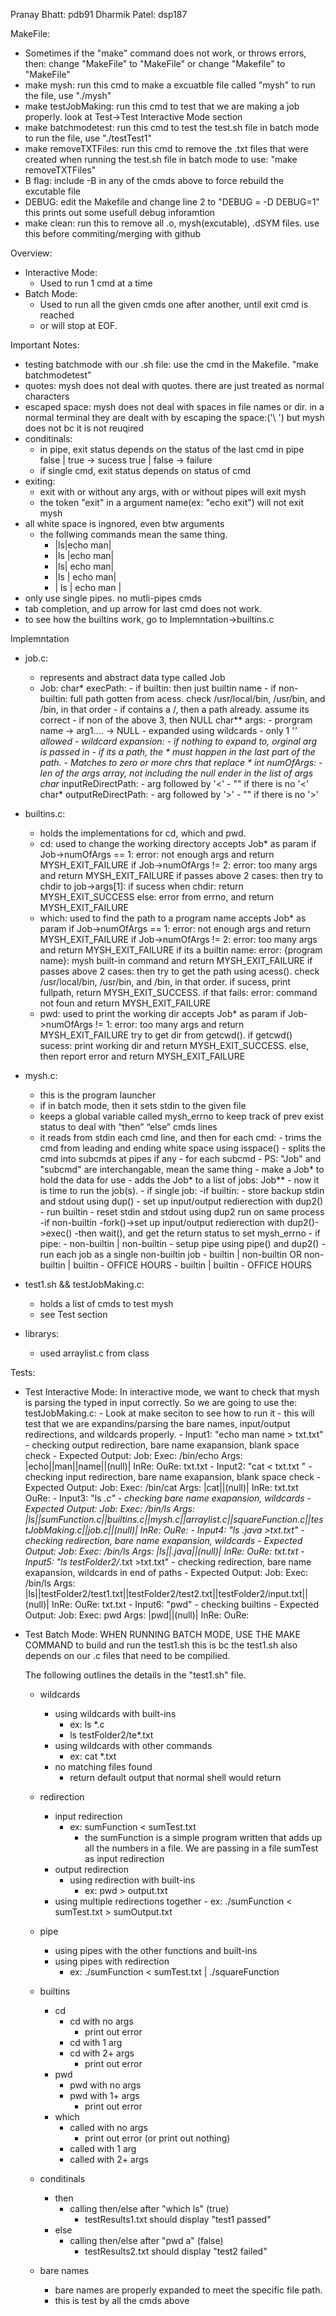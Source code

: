 Pranay Bhatt: pdb91
Dharmik Patel: dsp187

MakeFile:
- Sometimes if the "make" command does not work, or throws errors, then:
    change "MakeFile" to "MakeFile" or change "Makefile" to "MakeFile"
- make mysh:
    run this cmd to make a excuatble file called "mysh"
    to run the file, use "./mysh"
- make testJobMaking:
    run this cmd to test that we are making a job properly.
    look at Test->Test Interactive Mode section
- make batchmodetest:
    run this cmd to test the test.sh file in batch mode
    to run the file, use "./testTest1"
- make removeTXTFiles:
    run this cmd to remove the .txt files that were created when running the test.sh file in batch mode
    to use: "make removeTXTFiles"
- B flag: include -B in any of the cmds above to force rebuild the excutable file
- DEBUG:
    edit the Makefile and change line 2 to "DEBUG = -D DEBUG=1"
    this prints out some usefull debug inforamtion
- make clean:
    run this to remove all .o, mysh(excutable), .dSYM files.
    use this before commiting/merging with github


Overview:
- Interactive Mode:
    - Used to run 1 cmd at a time
- Batch Mode:
    - Used to run all the given cmds one after another, until exit cmd is reached
    - or will stop at EOF.

Important Notes:
- testing batchmode with our .sh file:
    use the cmd in the Makefile. "make batchmodetest"
- quotes:
    mysh does not deal with quotes. there are just treated as normal characters
- escaped space: 
    mysh does not deal with spaces in file names or dir. 
    in a normal terminal they are dealt with by escaping the space:('\ ')
    but mysh does not bc it is not reuqired
- conditinals:
    - in pipe, exit status depends on the status of the last cmd in pipe
        false | true -> sucess
        true | false -> failure
    - if single cmd, exit status depends on status of cmd
- exiting:
    - exit with or without any args, with or without pipes
        will exit mysh
    - the token "exit" in a argument name(ex: "echo exit")
        will not exit mysh
- all white space is ingnored, even btw arguments
    - the follwing commands mean the same thing.
        - |ls|echo man|
        - |ls   |echo         man|
        - |ls|   echo man|
        - |ls        |      echo man|
        - |         ls        |      echo man        |
- only use single pipes. no mutli-pipes cmds
- tab completion, and up arrow for last cmd does not work.
- to see how the builtins work, go to Implemntation->builtins.c


Implemntation
- job.c:
    - represents and abstract data type called Job
    - Job:
        char* execPath:
            - if builtin: then just builtin name
            - if non-builtin: full path gotten from acess. check /usr/local/bin, /usr/bin, and /bin, in that order
            - if contains a /, then a path already. assume its correct
            - if non of the above 3, then NULL
        char** args:
            - prorgram name -> arg1.... -> NULL
            - expanded using wildcards
                - only 1 '*' allowed
                - wildcard expansion:
                    - if nothing to expand to, orginal arg is passed in
                    - if its a path, the * must happen in the last part of the path.
                    - Matches to zero or more chrs that replace *
        int numOfArgs:
            - len of the args array, not including the null ender in the list of args
        char* inputReDirectPath:
            - arg followed by '<'
            - "" if there is no '<'
        char* outputReDirectPath:
            - arg followed by '>'
            - "" if there is no '>'
- builtins.c:
    - holds the implementations for cd, which and pwd.
    - cd:
        used to change the working directory
        accepts Job* as param
        if Job->numOfArgs == 1: error: not enough args and return MYSH_EXIT_FAILURE
        if Job->numOfArgs != 2: error: too many args and return MYSH_EXIT_FAILURE
        if passes above 2 cases:
            then try to chdir to job->args[1]:
                if sucess when chdir: return MYSH_EXIT_SUCCESS 
                else: error from errno, and return MYSH_EXIT_FAILURE 
    - which:
        used to find the path to a program name
        accepts Job* as param
        if Job->numOfArgs == 1: error: not enough args and return MYSH_EXIT_FAILURE
        if Job->numOfArgs != 2: error: too many args and return MYSH_EXIT_FAILURE
        if its a builtin name: error: {program name}: mysh built-in command and return MYSH_EXIT_FAILURE
        if passes above 2 cases:
            then try to get the path using acess(). check /usr/local/bin, /usr/bin, and /bin, in that order.
                if sucess, print fullpath, return MYSH_EXIT_SUCCESS.
            if that fails: error: command not foun and return MYSH_EXIT_FAILURE
    - pwd:
        used to print the working dir
        accepts Job* as param
        if Job->numOfArgs != 1: error: too many args and return MYSH_EXIT_FAILURE
        try to get dir from getcwd(). 
            if getcwd() sucess: print working dir and return MYSH_EXIT_SUCCESS.
            else, then report error and return MYSH_EXIT_FAILURE

- mysh.c:
    - this is the program launcher
    - if in batch mode, then it sets stdin to the given file
    - keeps a global variable called mysh_errno to keep track of prev exist status to  deal with “then” “else” cmds lines
    - it reads from stdin each cmd line, and then for each cmd:
            - trims the cmd from leading and ending white space using isspace()
            - splits the cmd into subcmds at pipes if any
            - for each subcmd
                - PS: "Job" and "subcmd" are interchangable, mean the same thing
                - make a Job* to hold the data for use
                - adds the Job* to a list of jobs: Job**
            - now it is time to run the job(s).
                - if single job:
                    -if builtin:
                        - store backup stdin and stdout using dup()
                        - set up input/output redierection with dup2()
                        - run builtin
                        - reset stdin and stdout using dup2
                        run on same process
                    -if non-builtin
                        -fork()->set up input/output redierection with dup2()->exec()
                        -then wait(), and get the return status to set mysh_errno
                - if pipe:
                    - non-builtin | non-builtin
                        - setup pipe using pipe() and dup2()
                        - run each job as a single non-builtin job
                    - builtin | non-builtin OR non-builtin | builtin
                        - OFFICE HOURS
                    - builtin | builtin
                        - OFFICE HOURS
- test1.sh && testJobMaking.c:
    - holds a list of cmds to test mysh
    - see Test section
- librarys:
    - used arraylist.c from class 

Tests:
- Test Interactive Mode:
    In interactive mode, we want to check that mysh is parsing the typed
    in input correctly. So we are going to use the:
    testJobMaking.c:
        - Look at make seciton to see how to run it
        - this will test that we are expandins/parsing the bare names, input/output
        redirections, and wildcards properly. 
        - Input1: "echo man name >    txt.txt"
            - checking output redirection, bare name exapansion, blank space check
            - Expected Output:
                Job: 
                    Exec: /bin/echo
                    Args: |echo||man||name||(null)|
                    InRe: 
                    OuRe: txt.txt
        - Input2: "cat <  txt.txt     "
            - checking input redirection, bare name exapansion, blank space check
            - Expected Output:
                Job: 
                    Exec: /bin/cat
                    Args: |cat||(null)|
                    InRe: txt.txt
                    OuRe: 
        - Input3: "ls *.c"
            - checking bare name exapansion, wildcards
            - Expected Output:
                Job: 
                    Exec: /bin/ls
                    Args: |ls||sumFunction.c||builtins.c||mysh.c||arraylist.c||squareFunction.c||testJobMaking.c||job.c||(null)|
                    InRe: 
                    OuRe: 
        - Input4: "ls *.java >txt.txt"
            - checking redirection, bare name exapansion, wildcards
            - Expected Output:
                 Job: 
                    Exec: /bin/ls
                    Args: |ls||*.java||(null)|
                    InRe: 
                    OuRe: txt.txt
        - Input5: "ls testFolder2/*.txt >txt.txt"
            - checking redirection, bare name exapansion, wildcards in end of paths
            - Expected Output:
                Job: 
                    Exec: /bin/ls
                    Args: |ls||testFolder2/test1.txt||testFolder2/test2.txt||testFolder2/input.txt||(null)|
                    InRe: 
                    OuRe: txt.txt
        - Input6: "pwd"
            - checking builtins
            - Expected Output:
                Job: 
                    Exec: pwd
                    Args: |pwd||(null)|
                    InRe: 
                    OuRe: 

- Test Batch Mode: 
    WHEN RUNNING BATCH MODE, USE THE MAKE COMMAND to build and run the test1.sh
        this is bc the test1.sh also depends on our .c files that need to be compilied.

    The following outlines the details in the "test1.sh" file.
    - wildcards
        - using wildcards with built-ins
            - ex: ls *.c
            - ls testFolder2/te*.txt
        - using wildcards with other commands
            - ex: cat *.txt
        - no matching files found
            - return default output that normal shell would return
    - redirection
        - input redirection
            - ex: sumFunction < sumTest.txt
                - the sumFunction is a simple program written that adds up all the numbers in a file. We are passing in a file sumTest as input redirection
        - output redirection
            - using redirection with built-ins
                - ex: pwd > output.txt
        - using multiple redirections together
                - ex: ./sumFunction < sumTest.txt > sumOutput.txt
        
    - pipe
        - using pipes with the other functions and built-ins
        - using pipes with redirection
            - ex: ./sumFunction < sumTest.txt | ./squareFunction
    - builtins
        - cd
            - cd with no args
                - print out error
            - cd with 1 arg
            - cd with 2+ args
                - print out error
        - pwd
            - pwd with no args
            - pwd with 1+ args
                - print out error
        - which
            - called with no args
                - print out error (or print out nothing)
            - called with 1 arg 
            - called with 2+ args
    - conditinals
        - then
            - calling then/else after "which ls" (true)
                - testResults1.txt should display "test1 passed"
        - else
            - calling then/else after "pwd a" (false)
                - testResults2.txt should display "test2 failed"

    - bare names
        - bare names are properly expanded to meet the specific file path.
        - this is test by all the cmds above
